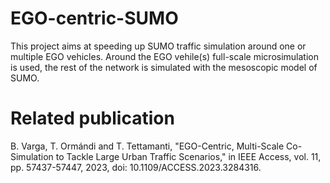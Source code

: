 # EGO-centric-SUMO

This project aims at speeding up SUMO traffic simulation around one or multiple EGO vehicles. Around the EGO vehile(s) full-scale microsimulation is used, the rest of the network is simulated with the mesoscopic model of SUMO. 

# Related publication

B. Varga, T. Ormándi and T. Tettamanti, "EGO-Centric, Multi-Scale Co-Simulation to Tackle Large Urban Traffic Scenarios," in IEEE Access, vol. 11, pp. 57437-57447, 2023, doi: 10.1109/ACCESS.2023.3284316.
